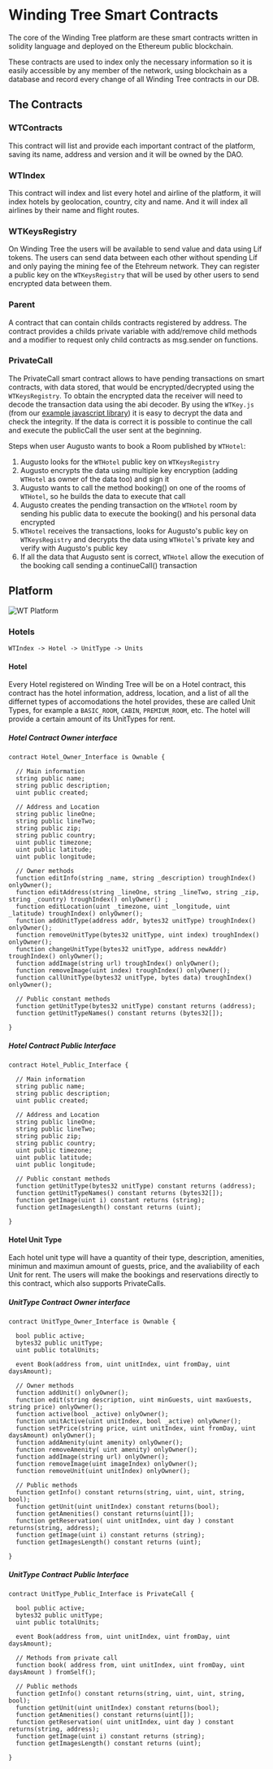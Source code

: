 # Winding Tree Smart Contracts

The core of the Winding Tree platform are these smart contracts written in solidity language and deployed on the Ethereum public blockchain.

These contracts are used to index only the necessary information so it is easily accessible by any member of the network, using blockchain as a database and record every change of all Winding Tree contracts in our DB.

## The Contracts

### WTContracts

This contract will list and provide each important contract of the platform, saving its name, address and version and it will be owned by the DAO.

### WTIndex

This contract will index and list every hotel and airline of the platform, it will index hotels by geolocation, country, city and name. And it will index all airlines by their name and flight routes.

### WTKeysRegistry

On Winding Tree the users will be available to send value and data using Líf tokens. The users can send data between each other without spending Líf and only paying the mining fee of the Etehreum network. They can register a public key on the `WTKeysRegistry` that will be used by other users to send encrypted data between them.

### Parent

A contract that can contain childs contracts registered by address. The contract provides a childs private variable with add/remove child methods and a modifier to request only child contracts as msg.sender on functions.

### PrivateCall

The PrivateCall smart contract allows to have pending transactions on smart contracts, with data stored, that would be encrypted/decrypted using the `WTKeysRegistry`. To obtain the encrypted data the receiver will need to decode the transaction data using the abi decoder. By using the `WTKey.js` (from our [example javascript library](https://github.com/windingtree/wt-js-libs/blob/master/libs/WTKey.js)) it is easy to decrypt the data and check the integrity. If the data is correct it is possible to continue the call and execute the publicCall the user sent at the beginning.

Steps when user Augusto wants to book a Room published by `WTHotel`:

1. Augusto looks for the `WTHotel` public key on `WTKeysRegistry`
2. Augusto encrypts the data using multiple key encryption (adding `WTHotel` as owner of the data too) and sign it
3. Augusto wants to call the method booking() on one of the rooms of `WTHotel`, so he builds the data to execute that call
4. Augusto creates the pending transaction on the `WTHotel` room by sending his public data to execute the booking() and his personal data encrypted
5. `WTHotel` receives the transactions, looks for Augusto's public key on `WTKeysRegistry` and decrypts the data using `WTHotel`'s private key and verify with Augusto's public key
6. If all the data that Augusto sent is correct, `WTHotel` allow the execution of the booking call sending a continueCall() transaction

## Platform

![WT Platform](img/WT%20Platform.html.png)

### Hotels

```
WTIndex -> Hotel -> UnitType -> Units
```

#### Hotel

Every Hotel registered on Winding Tree will be on a Hotel contract, this contract has the hotel information, address, location, and a list of all the differnet types of accomodations the hotel provides, these are called Unit Types, for example a `BASIC_ROOM`, `CABIN`, `PREMIUM_ROOM`, etc. The hotel will provide a certain amount of its UnitTypes for rent.

##### Hotel Contract Owner interface

```
contract Hotel_Owner_Interface is Ownable {

  // Main information
  string public name;
  string public description;
  uint public created;

  // Address and Location
  string public lineOne;
  string public lineTwo;
  string public zip;
  string public country;
  uint public timezone;
  uint public latitude;
  uint public longitude;

  // Owner methods
  function editInfo(string _name, string _description) troughIndex() onlyOwner();
  function editAddress(string _lineOne, string _lineTwo, string _zip, string _country) troughIndex() onlyOwner() ;
  function editLocation(uint _timezone, uint _longitude, uint _latitude) troughIndex() onlyOwner();
  function addUnitType(address addr, bytes32 unitType) troughIndex() onlyOwner();
  function removeUnitType(bytes32 unitType, uint index) troughIndex() onlyOwner();
  function changeUnitType(bytes32 unitType, address newAddr) troughIndex() onlyOwner();
  function addImage(string url) troughIndex() onlyOwner();
  function removeImage(uint index) troughIndex() onlyOwner();
  function callUnitType(bytes32 unitType, bytes data) troughIndex() onlyOwner();

  // Public constant methods
  function getUnitType(bytes32 unitType) constant returns (address);
  function getUnitTypeNames() constant returns (bytes32[]);

}
```

##### Hotel Contract Public Interface

```
contract Hotel_Public_Interface {

  // Main information
  string public name;
  string public description;
  uint public created;

  // Address and Location
  string public lineOne;
  string public lineTwo;
  string public zip;
  string public country;
  uint public timezone;
  uint public latitude;
  uint public longitude;

  // Public constant methods
  function getUnitType(bytes32 unitType) constant returns (address);
  function getUnitTypeNames() constant returns (bytes32[]);
  function getImage(uint i) constant returns (string);
  function getImagesLength() constant returns (uint);

}
```

#### Hotel Unit Type

Each hotel unit type will have a quantity of their type, description, amenities, minimun and maximun amount of guests, price, and the avaliability of each Unit for rent. The users will make the bookings and reservations directly to this contract, which also supports PrivateCalls.

##### UnitType Contract Owner interface

```
contract UnitType_Owner_Interface is Ownable {

  bool public active;
  bytes32 public unitType;
  uint public totalUnits;

  event Book(address from, uint unitIndex, uint fromDay, uint daysAmount);

  // Owner methods
  function addUnit() onlyOwner();
  function edit(string description, uint minGuests, uint maxGuests, string price) onlyOwner();
  function active(bool _active) onlyOwner();
  function unitActive(uint unitIndex, bool _active) onlyOwner();
  function setPrice(string price, uint unitIndex, uint fromDay, uint daysAmount) onlyOwner();
  function addAmenity(uint amenity) onlyOwner();
  function removeAmenity( uint amenity) onlyOwner();
  function addImage(string url) onlyOwner();
  function removeImage(uint imageIndex) onlyOwner();
  function removeUnit(uint unitIndex) onlyOwner();

  // Public methods
  function getInfo() constant returns(string, uint, uint, string, bool);
  function getUnit(uint unitIndex) constant returns(bool);
  function getAmenities() constant returns(uint[]);
  function getReservation( uint unitIndex, uint day ) constant returns(string, address);
  function getImage(uint i) constant returns (string);
  function getImagesLength() constant returns (uint);

}
```

##### UnitType Contract Public Interface

```
contract UnitType_Public_Interface is PrivateCall {

  bool public active;
  bytes32 public unitType;
  uint public totalUnits;

  event Book(address from, uint unitIndex, uint fromDay, uint daysAmount);

  // Methods from private call
  function book( address from, uint unitIndex, uint fromDay, uint daysAmount ) fromSelf();

  // Public methods
  function getInfo() constant returns(string, uint, uint, string, bool);
  function getUnit(uint unitIndex) constant returns(bool);
  function getAmenities() constant returns(uint[]);
  function getReservation( uint unitIndex, uint day ) constant returns(string, address);
  function getImage(uint i) constant returns (string);
  function getImagesLength() constant returns (uint);

}
```
